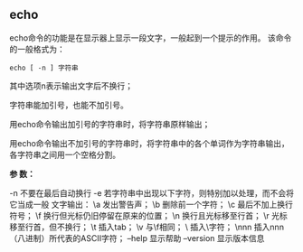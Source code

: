 ## echo

echo命令的功能是在显示器上显示一段文字，一般起到一个提示的作用。
该命令的一般格式为：

```she
echo [ -n ] 字符串
```

其中选项n表示输出文字后不换行；

字符串能加引号，也能不加引号。

用echo命令输出加引号的字符串时，将字符串原样输出；

用echo命令输出不加引号的字符串时，将字符串中的各个单词作为字符串输出，各字符串之间用一个空格分割。

**参 数：**

-n 不要在最后自动换行
-e 若字符串中出现以下字符，则特别加以处理，而不会将它当成一般
文字输出：
   \a 发出警告声；
   \b 删除前一个字符；
   \c 最后不加上换行符号；
   \f 换行但光标仍旧停留在原来的位置；
   \n 换行且光标移至行首；
   \r 光标移至行首，但不换行；
   \t 插入tab；
   \v 与\f相同；
   \\ 插入\字符；
   \nnn 插入nnn（八进制）所代表的ASCII字符；
–help 显示帮助
–version 显示版本信息